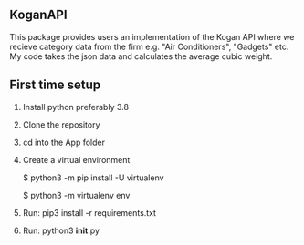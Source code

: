 ## KoganAPI

This package provides users an implementation of the Kogan API where we recieve category data from the firm e.g. "Air Conditioners", "Gadgets" etc.
My code takes the json data and calculates the  average cubic weight.

## First time setup
1.  Install python preferably 3.8
2.  Clone the repository
3.  cd into the App folder
4.  Create a virtual environment

    $ python3 -m pip install -U virtualenv
    
    $ python3 -m virtualenv env
    
5.  Run: pip3 install -r requirements.txt

6. Run: python3 __init__.py

    
    


